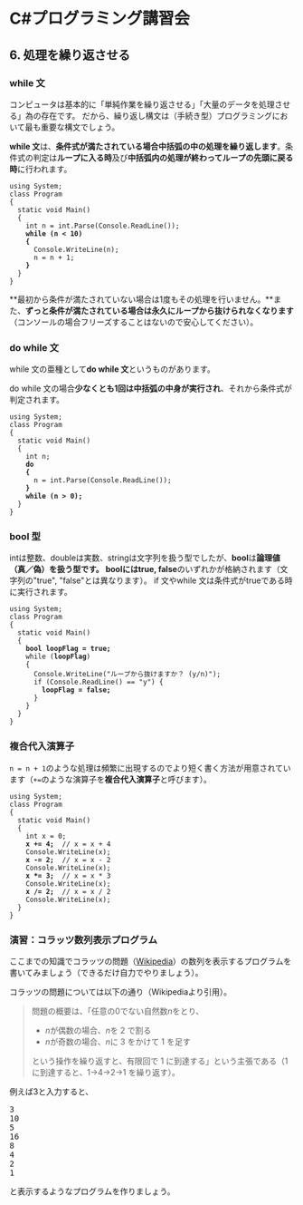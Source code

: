# C#プログラミング講習会

## 6. 処理を繰り返させる

### while 文

コンピュータは基本的に「単純作業を繰り返させる」「大量のデータを処理させる」為の存在です。
だから、繰り返し構文は<span class="fs_80">（手続き型）</span>プログラミングにおいて最も重要な構文でしょう。

**while 文**は、**条件式が満たされている場合中括弧の中の処理を繰り返します**。条件式の判定は**ループに入る時**及び**中括弧内の処理が終わってループの先頭に戻る時**に行われます。

<pre class="code"><code>using System;
class Program
{
  static void Main()
  {
    int n = int.Parse(Console.ReadLine());
    <strong>while (n &lt; 10)</strong>
    <strong>{</strong>
      Console.WriteLine(n);
      n = n + 1;
    <strong>}</strong>
  }
}
</code></pre>

**最初から条件が満たされていない場合は1度もその処理を行いません。**また、**ずっと条件が満たされている場合は永久にループから抜けられなくなります**（コンソールの場合フリーズすることはないので安心してください）。

### do while 文

while 文の亜種として**do while 文**というものがあります。

do while 文の場合**少なくとも1回は中括弧の中身が実行され**、それから条件式が判定されます。

<pre class="code"><code>using System;
class Program
{
  static void Main()
  {
    int n;
    <strong>do</strong>
    <strong>{</strong>
      n = int.Parse(Console.ReadLine());
    <strong>}</strong>
    <strong>while (n &gt; 0);</strong>
  }
}
</code></pre>

### bool 型

intは整数、doubleは実数、stringは文字列を扱う型でしたが、**bool**は**論理値（真／偽）**を扱う型です。
boolには**true, false**のいずれかが格納されます（文字列の"true", "false"とは異なります）。
if 文やwhile 文は条件式がtrueである時に実行されます。

<pre class="code"><code>using System;
class Program
{
  static void Main()
  {
    <strong>bool loopFlag = true;</strong>
    while (<strong>loopFlag</strong>)
    {
      Console.WriteLine("ループから抜けますか？ (y/n)");
      if (Console.ReadLine() == "y") {
        <strong>loopFlag = false;</strong>
      }
    }
  }
}
</code></pre>

### 複合代入演算子

`n = n + 1`のような処理は頻繁に出現するのでより短く書く方法が用意されています（`+=`のような演算子を**複合代入演算子**と呼びます）。

<pre class="code"><code>using System;
class Program
{
  static void Main()
  {
    int x = 0;
    <strong>x += 4;</strong>  // x = x + 4
    Console.WriteLine(x);
    <strong>x -= 2;</strong>  // x = x - 2
    Console.WriteLine(x);
    <strong>x *= 3;</strong>  // x = x * 3
    Console.WriteLine(x);
    <strong>x /= 2;</strong>  // x = x / 2
    Console.WriteLine(x);
  }
}
</code></pre>

### 演習：コラッツ数列表示プログラム

ここまでの知識でコラッツの問題（[Wikipedia](http://ja.wikipedia.org/wiki/%E3%82%B3%E3%83%A9%E3%83%83%E3%83%84%E3%81%AE%E5%95%8F%E9%A1%8C)）の数列を表示するプログラムを書いてみましょう（できるだけ自力でやりましょう）。

コラッツの問題については以下の通り（Wikipediaより引用）。
<blockquote>問題の概要は、「任意の0でない自然数<var>n</var>をとり、<ul><li><var>n</var>が偶数の場合、<var>n</var>を 2 で割る</li><li><var>n</var>が奇数の場合、<var>n</var>に 3 をかけて 1 を足す</li>
</ul>
という操作を繰り返すと、有限回で 1 に到達する」という主張である（1 に到達すると、1→4→2→1 を繰り返す）。</blockquote>
例えば3と入力すると、
<pre class="sample"><samp>3
10
5
16
8
4
2
1</samp></pre>
と表示するようなプログラムを作りましょう。
